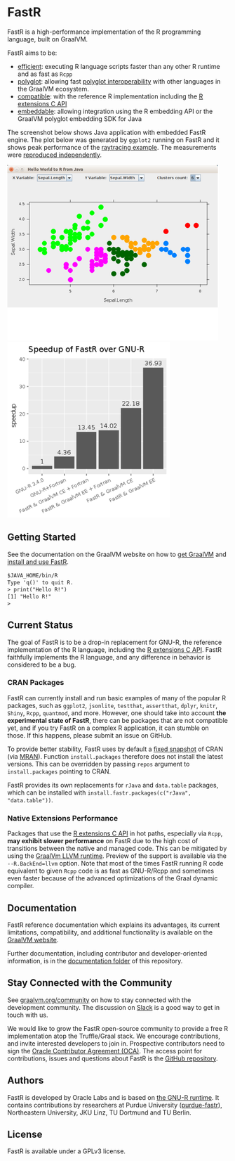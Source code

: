 # FastR

FastR is a high-performance implementation of the R programming language, built on GraalVM.

FastR aims to be:
* [efficient](https://medium.com/graalvm/faster-r-with-fastr-4b8db0e0dceb#4ab6): executing R language scripts faster than any other R runtime and as fast as `Rcpp`
* [polyglot](https://medium.com/graalvm/faster-r-with-fastr-4b8db0e0dceb#0f5c): allowing fast [polyglot interoperability](https://www.graalvm.org/22.3/reference-manual/embed-languages/) with other languages in the GraalVM ecosystem.
* [compatible](https://medium.com/graalvm/faster-r-with-fastr-4b8db0e0dceb#fff5): with the reference R implementation including the [R extensions C API](https://cran.r-project.org/doc/manuals/r-release/R-exts.html)
* [embeddable](https://github.com/graalvm/examples/tree/master/r_java_embedding): allowing integration using the R embedding API or the GraalVM polyglot embedding SDK for Java

The screenshot below shows Java application with embedded FastR engine.
The plot below was generated by `ggplot2` running on FastR and it shows peak performance of the [raytracing example](http://www.tylermw.com/throwing-shade/).
The measurements were [reproduced independently](https://web.archive.org/web/20181017111641/https://nextjournal.com/sdanisch/fastr-benchmark).

![Java embedding](documentation/assets/javaui.png)
![Speedup](documentation/assets/speedup.png)

 ## Getting Started

See the documentation on the GraalVM website on how to [get GraalVM](https://www.graalvm.org/22.3/docs/getting-started/) and [install and use FastR](https://www.graalvm.org/22.3/reference-manual/r/).

```
$JAVA_HOME/bin/R
Type 'q()' to quit R.
> print("Hello R!")
[1] "Hello R!"
>
```

## Current Status

The goal of FastR is to be a drop-in replacement for GNU-R, the reference implementation of the R language,
including the [R extensions C API](https://cran.r-project.org/doc/manuals/r-release/R-exts.html).
FastR faithfully implements the R language, and any difference in behavior is considered to be a bug.

### CRAN Packages

FastR can currently install and run basic examples of many of the popular R packages, such as `ggplot2`, `jsonlite`, `testthat`, `assertthat`, `dplyr`, `knitr`, `Shiny`, `Rcpp`, `quantmod`, and more. 
However, one should take into account **the experimental state of FastR**, there can be packages that are not compatible yet, and if you try FastR on a complex R application, it can stumble on those. 
If this happens, please submit an issue on GitHub.

To provide better stability, FastR uses by default a [fixed snapshot](https://github.com/oracle/fastr/blob/master/com.oracle.truffle.r.native/Makefile#L37) of CRAN (via [MRAN](https://mran.microsoft.com/)). 
Function `install.packages` therefore does not install the latest versions. 
This can be overridden by passing `repos` argument to `install.packages` pointing to CRAN.

FastR provides its own replacements for `rJava` and `data.table` packages, which can be installed with `install.fastr.packages(c("rJava", "data.table"))`.

### Native Extensions Performance

Packages that use the [R extensions C API](https://cran.r-project.org/doc/manuals/r-release/R-exts.html) in hot paths, especially via `Rcpp`, **may exhibit slower performance** on FastR due to the high cost of transitions between the native and managed code.
This can be mitigated by using the [GraalVm LLVM runtime](https://www.graalvm.org/22.3/reference-manual/llvm/). 
Preview of the support is available via the `--R.BackEnd=llvm` option.
Note that most of the times FastR running R code equivalent to given `Rcpp` code is as
fast as GNU-R/Rcpp and sometimes even faster because of the advanced optimizations of the Graal dynamic compiler.

## Documentation

FastR reference documentation which explains its advantages, its current limitations, compatibility, and additional functionality is available on the [GraalVM website](https://www.graalvm.org/22.3/reference-manual/r/).

Further documentation, including contributor and developer-oriented information, is in the [documentation folder](documentation/Index.md) of this repository.

## Stay Connected with the Community

See [graalvm.org/community](https://www.graalvm.org/community/) on how to stay connected with the development community.
The discussion on [Slack](https://www.graalvm.org/slack-invitation/) is a good way to get in touch with us.

We would like to grow the FastR open-source community to provide a free R implementation atop the Truffle/Graal stack.
We encourage contributions, and invite interested developers to join in.
Prospective contributors need to sign the [Oracle Contributor Agreement (OCA)](https://oca.opensource.oracle.com/).
The access point for contributions, issues and questions about FastR is the [GitHub repository](https://github.com/oracle/fastr).

## Authors

FastR is developed by Oracle Labs and is based on [the GNU-R runtime](http://www.r-project.org/).
It contains contributions by researchers at Purdue University ([purdue-fastr](https://github.com/allr/purdue-fastr)), Northeastern University, JKU Linz, TU Dortmund and TU Berlin.  

## License

FastR is available under a GPLv3 license.
